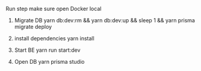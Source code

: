 Run step
make sure open Docker local

1. Migrate DB
   yarn db:dev:rm && yarn db:dev:up && sleep 1 && yarn prisma migrate deploy

2. install dependencies
   yarn install

3. Start BE
   yarn run start:dev

4. Open DB
   yarn prisma studio
